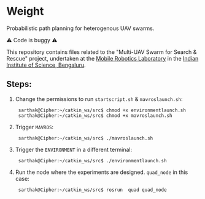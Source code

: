 # Weight
Probabilistic path planning for heterogenous UAV swarms.

:warning: Code is buggy :warning:

This repository contains files related to the "Multi-UAV Swarm for Search & Rescue" project, undertaken at the [Mobile Robotics Laboratory](http://aero.iisc.ac.in/people/debasish-ghose/) in the [Indian Institute of Science, Bengaluru](https://iisc.ac.in).

## Steps:

1. Change the permissions to run ```startscript.sh``` & ```mavroslaunch.sh```:
    
        sarthak@Cipher:~/catkin_ws/src$ chmod +x environmentlaunch.sh
        sarthak@Cipher:~/catkin_ws/src$ chmod +x mavroslaunch.sh

2. Trigger ```MAVROS```:

        sarthak@Cipher:~/catkin_ws/src$ ./mavroslaunch.sh

3. Trigger the ```ENVIRONMENT``` in a different terminal:

        sarthak@Cipher:~/catkin_ws/src$ ./environmentlaunch.sh

4. Run the node where the experiments are designed. ```quad_node``` in this case:

        sarthak@Cipher:~/catkin_ws/src$ rosrun  quad quad_node
        
